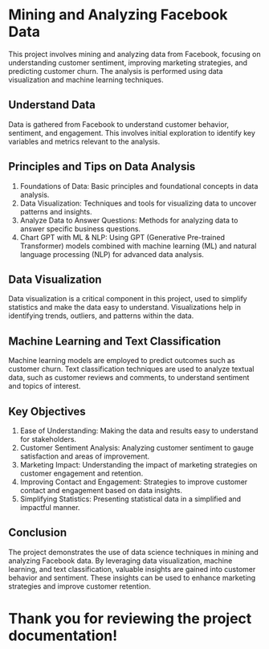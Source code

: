 
# Mining and Analyzing Facebook Data
This project involves mining and analyzing data from Facebook, focusing on understanding customer sentiment, improving marketing strategies, and predicting customer churn. The analysis is performed using data visualization and machine learning techniques.

## Understand Data
Data is gathered from Facebook to understand customer behavior, sentiment, and engagement. This involves initial exploration to identify key variables and metrics relevant to the analysis.

## Principles and Tips on Data Analysis
1. Foundations of Data: Basic principles and foundational concepts in data analysis.
2. Data Visualization: Techniques and tools for visualizing data to uncover patterns and insights.
3. Analyze Data to Answer Questions: Methods for analyzing data to answer specific business questions.
4. Chart GPT with ML & NLP: Using GPT (Generative Pre-trained Transformer) models combined with machine learning (ML) and natural language processing (NLP) for advanced data analysis.

## Data Visualization
Data visualization is a critical component in this project, used to simplify statistics and make the data easy to understand. Visualizations help in identifying trends, outliers, and patterns within the data.

## Machine Learning and Text Classification
Machine learning models are employed to predict outcomes such as customer churn. Text classification techniques are used to analyze textual data, such as customer reviews and comments, to understand sentiment and topics of interest.

## Key Objectives
1. Ease of Understanding: Making the data and results easy to understand for stakeholders.
2. Customer Sentiment Analysis: Analyzing customer sentiment to gauge satisfaction and areas of improvement.
3. Marketing Impact: Understanding the impact of marketing strategies on customer engagement and retention.
4. Improving Contact and Engagement: Strategies to improve customer contact and engagement based on data insights.
5. Simplifying Statistics: Presenting statistical data in a simplified and impactful manner.
   
## Conclusion
The project demonstrates the use of data science techniques in mining and analyzing Facebook data. By leveraging data visualization, machine learning, and text classification, valuable insights are gained into customer behavior and sentiment. These insights can be used to enhance marketing strategies and improve customer retention.

# Thank you for reviewing the project documentation!
